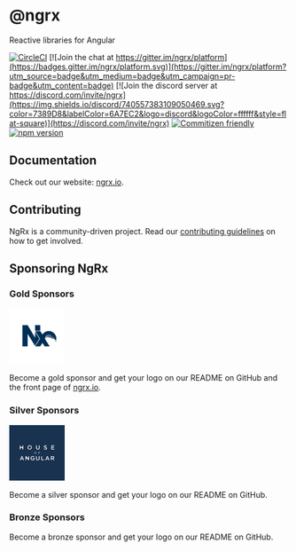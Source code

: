 # @ngrx

Reactive libraries for Angular

[![CircleCI](https://circleci.com/gh/ngrx/platform/tree/main.svg?style=shield)](https://circleci.com/gh/ngrx/workflows/platform/tree/main)
[![Join the chat at https://gitter.im/ngrx/platform](https://badges.gitter.im/ngrx/platform.svg)](https://gitter.im/ngrx/platform?utm_source=badge&utm_medium=badge&utm_campaign=pr-badge&utm_content=badge)
[![Join the discord server at https://discord.com/invite/ngrx](https://img.shields.io/discord/740557383109050469.svg?color=7389D8&labelColor=6A7EC2&logo=discord&logoColor=ffffff&style=flat-square)](https://discord.com/invite/ngrx)
[![Commitizen friendly](https://img.shields.io/badge/commitizen-friendly-brightgreen.svg)](https://commitizen.github.io/cz-cli/)
[![npm version](https://badge.fury.io/js/%40ngrx%2Fstore.svg)](https://www.npmjs.com/@ngrx/store)

## Documentation

Check out our website: [ngrx.io](https://ngrx.io).

## Contributing

NgRx is a community-driven project. Read our [contributing guidelines](./CONTRIBUTING.md) on how to get involved.

## Sponsoring NgRx

### Gold Sponsors

<a href="https://nx.dev" target="_blank">
  <img src="https://github.com/ngrx/platform/blob/main/projects/ngrx.io/src/assets/images/sponsors/nx.svg" width="100px" height="100px" alt="NxDevTools logo">
</a>

Become a gold sponsor and get your logo on our README on GitHub and the front page of [ngrx.io](https://ngrx.io).

### Silver Sponsors

<a href="https://houseofangular.io" target="_blank">
  <img src="https://github.com/ngrx/platform/blob/main/projects/ngrx.io/src/assets/images/sponsors/house-of-angular.png" width="100px" height="100px" alt="House of Angular" />
</a>

Become a silver sponsor and get your logo on our README on GitHub.

### Bronze Sponsors

Become a bronze sponsor and get your logo on our README on GitHub.
